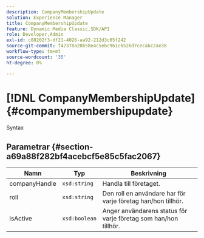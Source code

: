 ```yaml
---
description: CompanyMembershipUpdate
solution: Experience Manager
title: CompanyMembershipUpdate
feature: Dynamic Media Classic,SDK/API
role: Developer,Admin
exl-id: c88202f3-df21-4026-aa92-212d3c05f242
source-git-commit: f42378a20b58e4c5ebc961c6526d7cecabc2ae38
workflow-type: tm+mt
source-wordcount: '35'
ht-degree: 0%

---
```


# [!DNL CompanyMembershipUpdate]{#companymembershipupdate}

Syntax

## Parametrar {#section-a69a88f282bf4acebcf5e85c5fac2067}

| Namn | Typ | Beskrivning |
|---|---|---|
| companyHandle | `xsd:string` | Handla till företaget. |
| roll | `xsd:string` | Den roll en användare har för varje företag han/hon tillhör. |
| isActive | `xsd:boolean` | Anger användarens status för varje företag som han/hon tillhör. |
